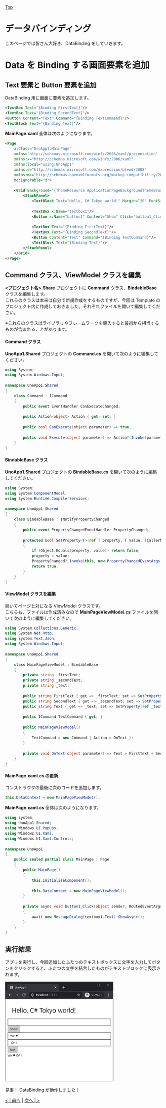 [Top](./top.md)  

# データバインディング

このページでは皆さん大好き、DataBinding をしていきます。

# Data を Binding する画面要素を追加

## Text 要素と Button 要素を追加

DataBinding 用に画面に要素を追加します。

```xml
<TextBox Text="{Binding FirstText}"/>
<TextBox Text="{Binding SecondText}"/>
<Button Content="Text" Command="{Binding TextCommand}"/>
<TextBlock Text="{Binding Text}"/>
```

**MainPage.xaml** 全体は次のようになります。

```xml
<Page
    x:Class="UnoApp1.MainPage"
    xmlns="http://schemas.microsoft.com/winfx/2006/xaml/presentation"
    xmlns:x="http://schemas.microsoft.com/winfx/2006/xaml"
    xmlns:local="using:UnoApp1"
    xmlns:d="http://schemas.microsoft.com/expression/blend/2008"
    xmlns:mc="http://schemas.openxmlformats.org/markup-compatibility/2006"
    mc:Ignorable="d">

    <Grid Background="{ThemeResource ApplicationPageBackgroundThemeBrush}" Padding="10">
        <StackPanel>
            <TextBlock Text="Hello, C# Tokyo world!" Margin="20" FontSize="30" />

            <TextBox x:Name="textbox1"/>
            <Button x:Name="button1" Content="Show" Click="button1_Click"/>

            <TextBox Text="{Binding FirstText}"/>
            <TextBox Text="{Binding SecondText}"/>
            <Button Content="Text" Command="{Binding TextCommand}"/>
            <TextBlock Text="{Binding Text}"/>
        </StackPanel>
    </Grid>
</Page>
```

## Command クラス、ViewModel クラスを編集

**<プロジェクト名>.Share** プロジェクトに **Command** クラス、**BindableBase** クラスを編集します。  
これらのクラスは本来は自分で新規作成をするものですが、今回は Template のプロジェクト内に作成しておきました。それぞれファイルを開いて編集してください。  

※これらのクラスはライブラリやフレームワークを導入すると最初から相当するものが含まれることがあります。

#### Command クラス
**UnoApp1.Shared** プロジェクトの **Command.cs** を開いて次のように編集してください。

```cs
using System;
using System.Windows.Input;

namespace UnoApp1.Shared
{
    class Command : ICommand
    {
        public event EventHandler CanExecuteChanged;

        public Action<object> Action { get; set; }

        public bool CanExecute(object parameter) => true;

        public void Execute(object parameter) => Action?.Invoke(parameter);
    }
}
```
#### BindableBase クラス
**UnoApp1.Shared** プロジェクトの **BindableBase.cs** を開いて次のように編集してください。

```cs
using System;
using System.ComponentModel;
using System.Runtime.CompilerServices;

namespace UnoApp1.Shared
{
    class BindableBase : INotifyPropertyChanged
    {
        public event PropertyChangedEventHandler PropertyChanged;

        protected bool SetProperty<T>(ref T property, T value, [CallerMemberName] string propertyName = null)
        {
            if (Object.Equals(property, value)) return false;
            property = value;
            PropertyChanged?.Invoke(this, new PropertyChangedEventArgs(propertyName));
            return true;
        }
    }
}
```

#### ViewModel クラスを編集
続いてページと対になる ViewModel クラスです。  
こちらも、ファイルは作成済みなので **MainPageViewModel.cs** ファイルを開いて次のように編集してください。

```cs
using System.Collections.Generic;
using System.Net.Http;
using System.Text.Json;
using System.Windows.Input;

namespace UnoApp1.Shared
{
    class MainPageViewModel : BindableBase
    {
        private string _firstText;
        private string _secondText;
        private string _text;
     
        public string FirstText { get => _firstText; set => SetProperty(ref _firstText, value); }
        public string SecondText { get => _secondText; set => SetProperty(ref _secondText, value); }
        public string Text { get => _text; set => SetProperty(ref _text, value); }

        public ICommand TextCommand { get; }

        public MainPageViewModel()
        {
            TextCommand = new Command { Action = OnText };
        }

        private void OnText(object parameter) => Text = FirstText + SecondText;
    }
}
```

#### MainPage.xaml.cs の更新

コンストラクタの最後に次のコードを追加します。

```cs
this.DataContext = new MainPageViewModel();
```

**MainPage.xaml.cs** 全体は次のようになります。

```cs
using System;
using UnoApp1.Shared;
using Windows.UI.Popups;
using Windows.UI.Xaml;
using Windows.UI.Xaml.Controls;

namespace UnoApp1
{
    public sealed partial class MainPage : Page
    {
        public MainPage()
        {
            this.InitializeComponent();

            this.DataContext = new MainPageViewModel();
        }

        private async void button1_Click(object sender, RoutedEventArgs e)
        {
            await new MessageDialog(textbox1.Text).ShowAsync();
        }
    }
}
```

## 実行結果

アプリを実行し、今回追加したふたつのテキストボックスに文字を入力してボタンをクリックすると、ふたつの文字を結合したものがテキストブロックに表示されます。

<img src="image0401.jpg" width="350"/>

見事！ DataBinding が動作しました！

[< | 前へ](./textbook3.md) | [次へ | >](./textbook5.md)
